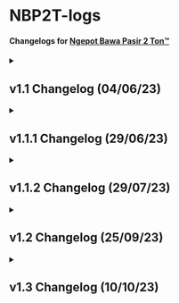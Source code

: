# NBP2T-logs

#### Changelogs for [Ngepot Bawa Pasir 2 Ton™](https://www.youtube.com/playlist?list=PLgPPq_siGJwJ0YzFQI2p7lJtnqYy6A7Ij)

<details>
  <summary><h2>v1.1 Changelog (04/06/23)</h2></summary>

  
  <h3>TL;DR</h3>
  
  - **Revamped 30+ Songs** (changed to their respective original remixers instead of reposters)
  - **Restored some songs** from deletion  
  - **Sort from newest** (I forgot to add this for the longest time)
  - **Fully archiving most of the mp3s** alongside crediting their original remixers (almost 2gb and will upload sometimes later perhaps)
  - **Removed weird and shit songs** you won't remember either way
  
  

<details>
    <summary><h3>Full changelog</h3></summary>

  #### Re-added removed songs
  - Re-added **Hiding Hala Haiding** by **DJ Jimmy On the Mix**
  - Re-added **DJ Terpikat Barakatak** by **Taufiq Akmal**
  - Re-added **I Love Mama Mantu**
  - Re-added **Kimi No Toriko** by **DJ Desa**
  - Re-added **DJ Papa Muda**
  - Re-added **DJ Play Date** along with its original remixer
  - Re-added **DJ Gam Gam Piri** along with its original remixer
  - Re-added **Meneketehe Phonk**
  - Re-added **Jerawat Rindu** (you know which song this is when you listen to it)
  - Re-added **DJ Ubur Ubur** (indihome paket phoenix full ver)
  - Re-added **DJ Good Life x Ela Ela**
  - Re-added **DJ Mari Bercinta** (atas artis bawah gratis)
  - Re-added **DJ Let Me Down Slowly**
  - Re-added **DJ Tanti Pargoy Preminim** (x Tremor)
  - Re-added **DJ Lo Mati Gue Party x Lagu Untukmu**
  and a lot more but I'm too lazy to write all of them

  #### Added More Viral Songs
  - Added **I Wanna Get High x Sepahit Topi Miring**
  - Added **Melody Keju Joget Pragos**

  #### Misc. Additions
  - **Added Runtah from IMP ID** because I misinputed the old Runtah
  - **Added As If It's Your Last x Cupid** because I wanted to piss Hasan off
  - **Added DJ Derniere Danse** because Hasan likes Indila and I wanted to piss him off again
  - **Added a better version of DJ Aku Merindu** because 
    - a. Old one got privated 
    - b. I wanted to piss off my dad
  - **Added original Meneketehe** because it sounds like a jedag jedug already
  - **Added new DJ Heat Waves**, but it seems to be muted and copystriked
  - **Changed DJ New Rules** because the old one was ass
  - **Now sorted from newest first** and new videos will now always go on top
  - **Backed up all the currently existing songs** in the playlist. I will later upload it to a hosting site.
</details>
 </details>


<details>
  <summary><h2>v1.1.1 Changelog (29/06/23)</h2></summary>

<h3>TL;DR</h3>

  - **Added some new songs, some coming from <a href="https://www.youtube.com/watch?v=DCJJ350Bmm4">OSGDmemes' DJ Set Session</a>** 
  - **Added the oldest available upload of DJ Rindu Semalam**, but I doubt that it's the original remixer.

<details>
  <summary><h3>Full changelog</h3></summary>

  #### New Songs
  - **Added Cikicikibambam x Amor Probido** ((welot kang copet))
  - **Added DJ She Doesn't Mind**
  - **Added Pernikahan Dini (Sped Up)** (thanks for the submission from my sister)
  - **Added Di Reject (Sped Up)** (again, thanks for the submission from my sister)
  - **Added DJ Wiro Sableng**
  - **Added DJ Emang Kamu Dasar Lonte Bajingan** (submission by @onepip on Discord)
  - **Added** the correct **DJ Kill Bill**
  - **Added DJ Aku Di Matamu**
  - **Added DJ Aw Aw Aw**
  - **Added DJ Kisses Back**
 
  </details>
</details>

<details>
  <summary><h2>v1.1.2 Changelog (29/07/23)</h2></summary>

<h3>TL;DR</h3>

  - **Uploaded the archived songs to Google Drive.** Might contain songs deleted from the playlist. Check it out <a href="https://drive.google.com/drive/folders/1-8_wOOYFYgYm4K1Sq37ayXA5b4ORpDPf?usp=drive_link">here<a/>.
  - **Re-added 2 deleted songs and added 3 new songs.** 

<details>
  <summary><h3>Full changelog</h3></summary>

  #### Uploaded the JJ Archive to Google Drive
   Named it the "ETS2 Radio" because I use these songs during delivery in ETS2.  
   Folder will auto-update so I don't have to worry about reuploading stuff  
   [Free to download, btw](https://drive.google.com/drive/folders/1-8_wOOYFYgYm4K1Sq37ayXA5b4ORpDPf?usp=drive_link)
  

  #### New songs
  - **Added DJ Papa Americano** from Exel Sack the big boy
  - **Added DJ Luffy Thai Remix** (this was actually an old submission I never got to add)
  - **Added DJ Hamil Duluan x Soulja Boy** (youuuuuuu)
  - **Added DJ She Doesn't Mind**, this time from **Djremix Thai**

  #### Re-added removed songs
  - Re-added **Mak Lemak Lemak** but now it's the original remixer
  - Re-added **DJ Sweet Little Bumblebee** by **Adit Fvnky Rmx**
  - Re-added **DJ Gafarastyle Jungle Dutch**
  </details>
</details>


<details>
  <summary><h2>v1.2 Changelog (25/09/23)</h2></summary>

<h3>TL;DR</h3>

  - **First huge revamp of the playlist!!!** Sadly not a good one.
  - **Re-added some songs and added new songs.** One of them is a pretty well known club banger. 

<details>
  <summary><h3>Full changelog</h3></summary>

  #### Huge Revamp! DJ Mbon Mbon songs are all gone!
  Much as I'm sad to announce this, it seems that DJ Mbon Mbon's channel has been deleted and/or taken down.     
  All of his songs are still available on the [Google Drive](https://drive.google.com/drive/folders/1-8_wOOYFYgYm4K1Sq37ayXA5b4ORpDPf?usp=drive_link) though.   
  You're always in our hearts, DJ Mbon Mbon.

  #### New songs
  - **Added Peggy Gou - Nanana (Koplo Is Me Remix)**
  - **Added DJ In The Stars** by **DJ Komang**
  - **Added DJ Gratata** by **DJ Cantik**
  - **Added DJ Karna Su Sayang** by **Maman Fvndy** (submission by **@officialyaperson** on Discord)
  - **Added Sahara** by Whisnu Santika (WELCOME TO SAHARA B**CH)


  #### Re-added removed songs
  - Re-added **DJ Skibidi Bom** by the original remixer, **Dede Kelvin**
  - Re-added **DJ Booty Call x Super Freaky Girl** by **RYAN TMR**
  - Re-added **DJ Bukan Cinta 1 atau 2** by **Ucil Fvnky**
  - Re-added **DJ Joget Keju Pragos** by **Unyil Funky**
  - Re-added **Kutukan Mantan** by **Lusiana Malala** (I wrongly added a reupload previously) ((huge thanks to **@officialyaperson** in Discord for reminding me))
 
  </details>
</details>


<details>
  <summary><h2>v1.3 Changelog (10/10/23)</h2></summary>

<h3>TL;DR</h3>

  - ~~**Discount Time!!!** Just kidding, there is no such thing as a discount in the playlist.~~  
  - **Re-added some deleted songs and added lots of new songs.**
  - **BROUGHT A LOST MEDIA FROM THE DEAD.** Like seriously, it took me almost a year to find this song and it came back like nothing had happened. 

<details>
  <summary><h3>Full changelog</h3></summary>

  #### Resurrected a lost media!
  I'm not exaggerating when I say that this was the hardest one to find.  
  It took me about 8 months to find before this song resurfaced in the web archive.  
  Anyways, probably will reupload on my channel (or not, because the last time I've seen this song, it was being copystriked)  

  Oh. Yeah. Forgot to tell you. It's **Care Bebek** from **DJ ERKA**.

  #### New songs
  - **Added DJ Corona** (this is peak humor according to Indonesians in 2023)
  - **Added DJ Campina** by **DJ Wahyu RMX**
  - **Added Pantun Janda** by **Muqadam** (this wasn't a DJ song but I figured it was enough of a banger that I need to include this here)
  - **Added Ikan Dalam Kolam** by **Muqadam** (same reason as above)
  - **Added DJ Cikini ke Gondangdia** by **Nabih Fvnky** (thanks to @Accamaw for reminding me that this song exists) ((actually no thanks because i hated this song so much))
  - **Added DJ Persija OT** by **DJ FAKHRI** (again, huge thanks to @Accamaw)
  - **Added DJ Bernyanyi** by **Ramuji Akmal Sadega**
  - **Added DJ Die For You** by **Raymondphilipus** (turns out not as bad as I thought)
  - **Added DJ Skibidi Bom**, this time from **Hendy Adji**
  - **Added DJ Paket Ashiap** by **Jay Stefan**
  - **Added DJ Japanese Goblin x Jedag Jedug Preman** by **Afrian AF** (I swear I hate this song so much)

  #### Re-added removed songs
  - Re-added **DJ Untuk Pengisi Hatiku** by the original remixer, **DJ Komang Rimex**
  - Re-added **DJ Chica Loca** by **Zein Fvnky**
  - Re-added **Jedag Jedug Preman** by **Afrian AF** because for some reason the old one got taken down
 
  </details>
</details>
